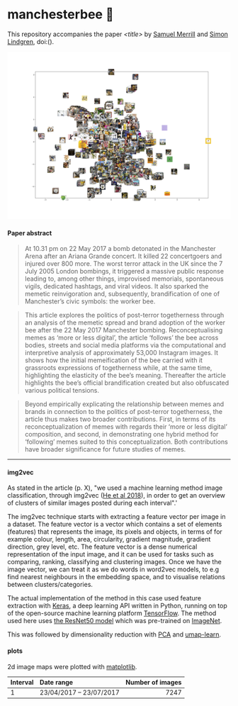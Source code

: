 # manchesterbee 🐝

This repository accompanies the paper *\<title>* by [Samuel Merrill](https://) and [Simon Lindgren](https://), doi:().

![alt text](imagemaps/mcb_all.png)

#### Paper abstract
> At 10.31 pm on 22 May 2017 a bomb detonated in the Manchester Arena after an Ariana Grande concert. It killed 22 concertgoers and injured over 800 more. The worst terror attack in the UK since the 7 July 2005 London bombings, it triggered a massive public response leading to, among other things, improvised memorials, spontaneous vigils, dedicated hashtags, and viral videos. It also sparked the memetic reinvigoration and, subsequently, brandification of one of Manchester’s civic symbols: the worker bee. 

> This article explores the politics of post-terror togetherness through an analysis of the memetic spread and brand adoption of the worker bee after the 22 May 2017 Manchester bombing. Reconceptualising memes as ‘more or less digital’, the article ‘follows’ the bee across bodies, streets and social media platforms via the computational and interpretive analysis of approximately 53,000 Instagram images. It shows how the initial memeification of the bee carried with it grassroots expressions of togetherness while, at the same time, highlighting the elasticity of the bee’s meaning. Thereafter the article highlights the bee’s official brandification created but also obfuscated various political tensions. 

> Beyond empirically explicating the relationship between memes and brands in connection to the politics of post-terror togetherness, the article thus makes two broader contributions. First, in terms of its reconceptualization of memes with regards their ‘more or less digital’ composition, and second, in demonstrating one hybrid method for ‘following’ memes suited to this conceptualization. Both contributions have broader significance for future studies of memes. 

----

#### img2vec
As stated in the article (p. X), "we used a machine learning method image classification, through img2vec ([He et al 2018](https://link.springer.com/chapter/10.1007/978-981-13-2203-7_16)), in order to get an overview of clusters of similar images posted during each interval".'

The img2vec technique starts with extracting a feature vector per image in a dataset. The feature vector is a vector which contains a set of elements (features) that represents the image, its pixels and objects, in terms of for example colour, length, area, circularity, gradient magnitude, gradient direction, grey level, etc. The feature vector is a dense numerical representation of the input image, and it can be used for tasks such as comparing, ranking, classifying and clustering images. Once we have the image vector, we can treat it as we do words in word2vec models, to e.g find nearest neighbours in the embedding space, and to visualise relations between clusters/categories.

The actual implementation of the method in this case used feature extraction with [Keras](https://github.com/keras-team/keras), a deep learning API written in Python, running on top of the open-source machine learning platform [TensorFlow](https://www.tensorflow.org/). The method used here uses [the ResNet50 model](https://keras.io/api/applications/) which was pre-trained on [ImageNet](http://www.image-net.org/). 

This was followed by dimensionality reduction with [PCA](https://scikit-learn.org/stable/modules/generated/sklearn.decomposition.PCA.html#sklearn.decomposition.PCA) and [umap-learn](https://umap-learn.readthedocs.io/en/latest/index.html). 

#### plots
2d image maps were plotted with [matplotlib](https://matplotlib.org/).


| Interval        | Date range           | Number of images  |
| ------------- |:-------------| -----:|
| 1      | 23/04/2017 – 23/07/2017  | 7247 |
